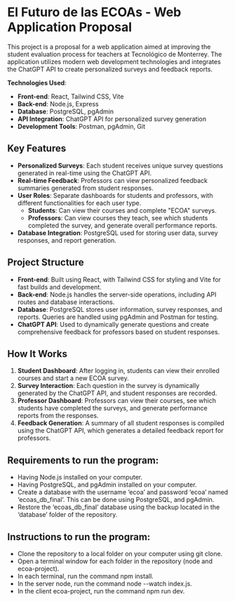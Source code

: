 
# El Futuro de las ECOAs - Web Application Proposal

This project is a proposal for a web application aimed at improving the student evaluation process for teachers at Tecnológico de Monterrey. The application utilizes modern web development technologies and integrates the ChatGPT API to create personalized surveys and feedback reports.

**Technologies Used**:
- **Front-end**: React, Tailwind CSS, Vite
- **Back-end**: Node.js, Express
- **Database**: PostgreSQL, pgAdmin
- **API Integration**: ChatGPT API for personalized survey generation
- **Development Tools**: Postman, pgAdmin, Git

## Key Features

- **Personalized Surveys**: Each student receives unique survey questions generated in real-time using the ChatGPT API.
- **Real-time Feedback**: Professors can view personalized feedback summaries generated from student responses.
- **User Roles**: Separate dashboards for students and professors, with different functionalities for each user type.
  - **Students**: Can view their courses and complete "ECOA" surveys.
  - **Professors**: Can view courses they teach, see which students completed the survey, and generate overall performance reports.
- **Database Integration**: PostgreSQL used for storing user data, survey responses, and report generation.

## Project Structure

- **Front-end**: Built using React, with Tailwind CSS for styling and Vite for fast builds and development.
- **Back-end**: Node.js handles the server-side operations, including API routes and database interactions.
- **Database**: PostgreSQL stores user information, survey responses, and reports. Queries are handled using pgAdmin and Postman for testing.
- **ChatGPT API**: Used to dynamically generate questions and create comprehensive feedback for professors based on student responses.

## How It Works

1. **Student Dashboard**: After logging in, students can view their enrolled courses and start a new ECOA survey.
2. **Survey Interaction**: Each question in the survey is dynamically generated by the ChatGPT API, and student responses are recorded.
3. **Professor Dashboard**: Professors can view their courses, see which students have completed the surveys, and generate performance reports from the responses.
4. **Feedback Generation**: A summary of all student responses is compiled using the ChatGPT API, which generates a detailed feedback report for professors.

## Requirements to run the program:

- Having Node.js installed on your computer.
- Having PostgreSQL, and pgAdmin installed on your computer.
- Create a database with the username ‘ecoa’ and password ‘ecoa’ named ‘ecoas_db_final’. This can be done using PostgreSQL, and pgAdmin.
- Restore the ‘ecoas_db_final’ database using the backup located in the ‘database’ folder of the repository.

## Instructions to run the program:

- Clone the repository to a local folder on your computer using git clone.
- Open a terminal window for each folder in the repository (node and ecoa-project).
- In each terminal, run the command npm install.
- In the server node, run the command node --watch index.js.
- In the client ecoa-project, run the command npm run dev.
